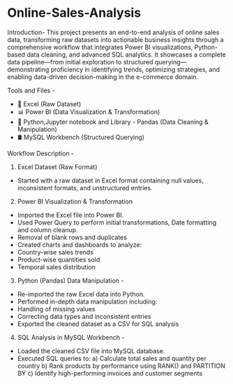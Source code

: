 # Online-Sales-Analysis
Introduction-
This project presents an end-to-end analysis of online sales data, transforming raw datasets into actionable business insights through a comprehensive workflow that integrates Power BI visualizations, Python-based data cleaning, and advanced SQL analytics. It showcases a complete data pipeline—from initial exploration to structured querying—demonstrating proficiency in identifying trends, optimizing strategies, and enabling data-driven decision-making in the e-commerce domain.

Tools and Files - 
- 📂 Excel (Raw Dataset)
- 📊 Power BI (Data Visualization & Transformation)
- 🐍 Python,Jupyter notebook and Library - Pandas (Data Cleaning & Manipulation)
- 🛢️ MySQL Workbench (Structured Querying)

Workflow Description - 
1) Excel Dataset (Raw Format)
- Started with a raw dataset in Excel format containing null values, inconsistent formats, and unstructured entries.

2) Power BI Visualization & Transformation
- Imported the Excel file into Power BI.
- Used Power Query to perform initial transformations, Date formatting and column cleanup.
- Removal of blank rows and duplicates
- Created charts and dashboards to analyze:
- Country-wise sales trends
- Product-wise quantities sold
- Temporal sales distribution

3) Python (Pandas) Data Manipulation -
- Re-imported the raw Excel data into Python.
- Performed in-depth data manipulation including:
- Handling of missing values
- Correcting data types and inconsistent entries
- Exported the cleaned dataset as a CSV for SQL analysis

4) SQL Analysis in MySQL Workbench -
- Loaded the cleaned CSV file into MySQL database.
- Executed SQL queries to:
  a) Calculate total sales and quantity per country
  b) Rank products by performance using RANK() and PARTITION BY
  c) Identify high-performing invoices and customer segments

